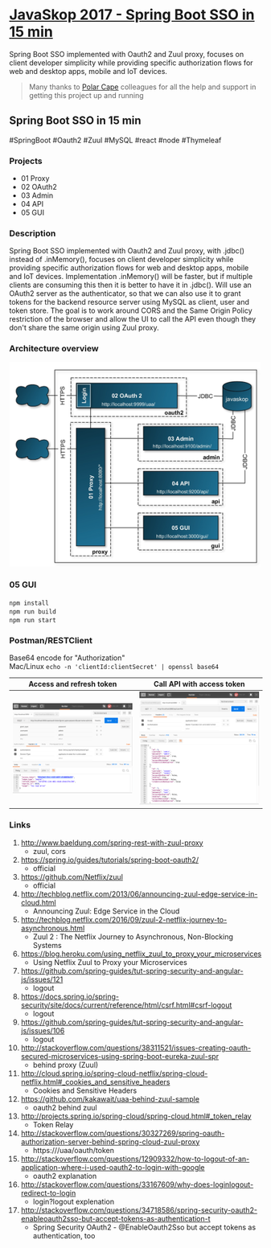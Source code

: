 
# [JavaSkop 2017 - Spring Boot SSO in 15 min](http://jug.mk/javaskop17)

Spring Boot SSO implemented with Oauth2 and Zuul proxy, focuses on client developer simplicity while providing specific authorization flows for web and desktop apps, mobile and IoT devices.

> Many thanks to [Polar Cape](http://polarcape.com/about-us/#team) colleagues for all the help and support in getting this project up and running

## Spring Boot SSO in 15 min

\#SpringBoot #Oauth2 #Zuul #MySQL #react #node #Thymeleaf

### Projects
* 01 Proxy
* 02 OAuth2
* 03 Admin
* 04 API
* 05 GUI

### Description
Spring Boot SSO implemented with Oauth2 and Zuul proxy, with .jdbc() instead of .inMemory(), focuses on client developer simplicity while providing specific authorization flows for web and desktop apps, mobile and IoT devices. Implementation .inMemory() will be faster, but if multiple clients are consuming this then it is better to have it in .jdbc(). Will use an OAuth2 server as the authenticator, so that we can also use it to grant tokens for the backend resource server using MySQL as client, user and token store. The goal is to work around CORS and the Same Origin Policy restriction of the browser and allow the UI to call the API even though they don't share the same origin using Zuul proxy.

### Architecture overview
<img src="diagrams/architecture-overview.jpg" width="500">

### 05 GUI
`npm install`  
`npm run build`  
`npm run start`  

### Postman/RESTClient

Base64 encode for "Authorization"  
Mac/Linux `echo -n 'clientId:clientSecret' | openssl base64`

| Access and refresh token | Call API with access token   |
| :---: | :---: |
| <img src="imgs/postman1.png" width="350"> | <img src="imgs/postman2.png" width="350"> |

### Links
1. http://www.baeldung.com/spring-rest-with-zuul-proxy
    * zuul, cors
2. https://spring.io/guides/tutorials/spring-boot-oauth2/
    * official
3. https://github.com/Netflix/zuul
    * official
4. http://techblog.netflix.com/2013/06/announcing-zuul-edge-service-in-cloud.html
    * Announcing Zuul: Edge Service in the Cloud
5. http://techblog.netflix.com/2016/09/zuul-2-netflix-journey-to-asynchronous.html
    * Zuul 2 : The Netflix Journey to Asynchronous, Non-Blocking Systems
6. https://blog.heroku.com/using_netflix_zuul_to_proxy_your_microservices
    * Using Netflix Zuul to Proxy your Microservices
7. https://github.com/spring-guides/tut-spring-security-and-angular-js/issues/121
    * logout
8. https://docs.spring.io/spring-security/site/docs/current/reference/html/csrf.html#csrf-logout
    * logout
9. https://github.com/spring-guides/tut-spring-security-and-angular-js/issues/106
    * logout
10. http://stackoverflow.com/questions/38311521/issues-creating-oauth-secured-microservices-using-spring-boot-eureka-zuul-spr
    * behind proxy (Zuul)
11. http://cloud.spring.io/spring-cloud-netflix/spring-cloud-netflix.html#_cookies_and_sensitive_headers
    * Cookies and Sensitive Headers 
12. https://github.com/kakawait/uaa-behind-zuul-sample
    * oauth2 behind zuul
13. http://projects.spring.io/spring-cloud/spring-cloud.html#_token_relay
    * Token Relay
14. http://stackoverflow.com/questions/30327269/spring-oauth-authorization-server-behind-spring-cloud-zuul-proxy
    * https://<zuul hostname>/uaa/oauth/token
15. http://stackoverflow.com/questions/12909332/how-to-logout-of-an-application-where-i-used-oauth2-to-login-with-google
    * oauth2 explanation
16. http://stackoverflow.com/questions/33167609/why-does-loginlogout-redirect-to-login
    * login?logout explenation
17. http://stackoverflow.com/questions/34718586/spring-security-oauth2-enableoauth2sso-but-accept-tokens-as-authentication-t
    * Spring Security OAuth2 - @EnableOauth2Sso but accept tokens as authentication, too
